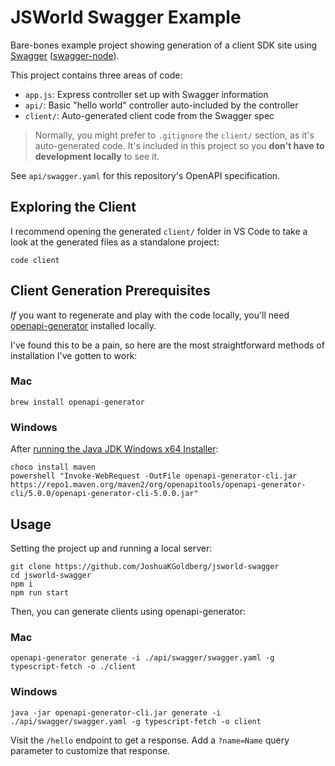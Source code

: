 # JSWorld Swagger Example

Bare-bones example project showing generation of a client SDK site using [Swagger](https://swagger.io) ([swagger-node](https://github.com/swagger-api/swagger-node)).

This project contains three areas of code:

- `app.js`: Express controller set up with Swagger information
- `api/`: Basic "hello world" controller auto-included by the controller
- `client/`: Auto-generated client code from the Swagger spec

> Normally, you might prefer to `.gitignore` the `client/` section, as it's auto-generated code.
> It's included in this project so you **don't have to development locally** to see it.

See `api/swagger.yaml` for this repository's OpenAPI specification.

## Exploring the Client

I recommend opening the generated `client/` folder in VS Code to take a look at the generated files as a standalone project:

```shell
code client
```

## Client Generation Prerequisites

_If_ you want to regenerate and play with the code locally, you'll need [openapi-generator](https://github.com/OpenAPITools/openapi-generator) installed locally.

I've found this to be a pain, so here are the most straightforward methods of installation I've gotten to work:

### Mac

```shell
brew install openapi-generator
```

### Windows

After [running the Java JDK Windows x64 Installer](https://www.oracle.com/java/technologies/javase-jdk15-downloads.html):

```shell
choco install maven
powershell "Invoke-WebRequest -OutFile openapi-generator-cli.jar https://repo1.maven.org/maven2/org/openapitools/openapi-generator-cli/5.0.0/openapi-generator-cli-5.0.0.jar"
```

## Usage

Setting the project up and running a local server:

```shell
git clone https://github.com/JoshuaKGoldberg/jsworld-swagger
cd jsworld-swagger
npm i
npm run start
```

Then, you can generate clients using openapi-generator:

### Mac

```shell
openapi-generator generate -i ./api/swagger/swagger.yaml -g typescript-fetch -o ./client
```

### Windows

```shell
java -jar openapi-generator-cli.jar generate -i ./api/swagger/swagger.yaml -g typescript-fetch -o client
```

Visit the `/hello` endpoint to get a response.
Add a `?name=Name` query parameter to customize that response.
